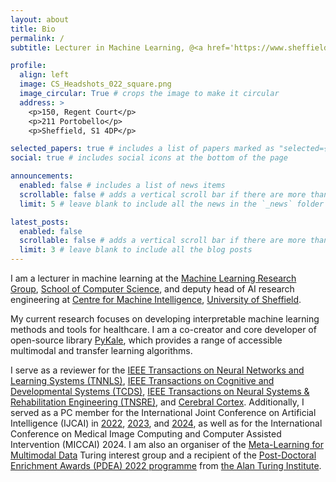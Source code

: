 ```yaml
---
layout: about
title: Bio
permalink: /
subtitle: Lecturer in Machine Learning, @<a href='https://www.sheffield.ac.uk'>The University of Sheffield</a>.

profile:
  align: left
  image: CS_Headshots_022_square.png
  image_circular: True # crops the image to make it circular
  address: >
    <p>150, Regent Court</p>
    <p>211 Portobello</p>
    <p>Sheffield, S1 4DP</p>

selected_papers: true # includes a list of papers marked as "selected={true}"
social: true # includes social icons at the bottom of the page

announcements:
  enabled: false # includes a list of news items
  scrollable: false # adds a vertical scroll bar if there are more than 3 news items
  limit: 5 # leave blank to include all the news in the `_news` folder

latest_posts:
  enabled: false
  scrollable: false # adds a vertical scroll bar if there are more than 3 new posts items
  limit: 3 # leave blank to include all the blog posts
---
```


I am a lecturer in machine learning at the [Machine Learning Research Group](https://www.sheffield.ac.uk/dcs/research/groups/machine-learning), [School of Computer Science](https://www.sheffield.ac.uk/cs), and deputy head of AI research engineering at [Centre for Machine Intelligence](https://www.sheffield.ac.uk/machine-intelligence), [University of Sheffield](https://www.sheffield.ac.uk/).

My current research focuses on developing interpretable machine learning methods and tools for healthcare. I am a co-creator and core developer of open-source library [PyKale](https://github.com/pykale/pykale), which provides a range of accessible multimodal and transfer learning algorithms.

I serve as a reviewer for the [IEEE Transactions on Neural Networks and Learning Systems (TNNLS)](https://cis.ieee.org/publications/t-neural-networks-and-learning-systems), [IEEE Transactions on Cognitive and Developmental Systems (TCDS)](https://cis.ieee.org/publications/t-cognitive-and-developmental-systems), [IEEE Transactions on Neural Systems & Rehabilitation Engineering (TNSRE)](https://www.embs.org/tnsre/), and [Cerebral Cortex](https://academic.oup.com/cercor). Additionally, I served as a PC member for the International Joint Conference on Artificial Intelligence (IJCAI) in [2022](https://ijcai-22.org/pc-members/), [2023](https://ijcai-23.org/pc-member-list), and [2024](https://ijcai24.org/program-committee-pcs), as well as for the International Conference on Medical Image Computing and Computer Assisted Intervention (MICCAI) 2024. I am also an organiser of the [Meta-Learning for Multimodal Data](https://www.turing.ac.uk/research/interest-groups/meta-learning-multimodal-data) Turing interest group and a recipient of the [Post-Doctoral Enrichment Awards (PDEA) 2022 programme](https://www.turing.ac.uk/post-doctoral-enrichment-awards-pdea) from [the Alan Turing Institute](https://www.turing.ac.uk).

<!-- I currently have one open [PhD position](https://www.findaphd.com/phds/project/developing-foundation-models-for-multimodal-neuroimaging-data/?p168127) available. If you are interested, please contact me by email with: 1) your CV; 2) one representative piece of your writing (e.g., paper, dissertation, technical report); 3) code samples via an attachment or providing your GitHub page link; and 4) a description of a collaboration experience in your Application Statement. -->
